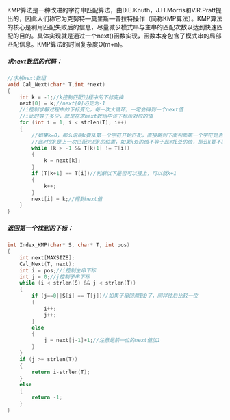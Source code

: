 KMP算法是一种改进的字符串匹配算法，由D.E.Knuth，J.H.Morris和V.R.Pratt提出的，因此人们称它为克努特—莫里斯—普拉特操作（简称KMP算法）。KMP算法的核心是利用匹配失败后的信息，尽量减少模式串与主串的匹配次数以达到快速匹配的目的。具体实现就是通过一个next()函数实现，函数本身包含了模式串的局部匹配信息。KMP算法的时间复杂度O(m+n)。

##### 求next数组的代码：

```c++
//求解next数组
void Cal_Next(char* T,int *next)
{
	int k = -1;//k控制匹配过程中的下标变换
	next[0] = k;//next[0]必定为-1
	//i控制求解过程中的下标变化，每一次大循环，一定会得到一个next值
	//i此时等于多少，就是在求next数组中该下标所对应的值
	for (int i = 1; i < strlen(T); i++)
	{
		//如果k=0，那么说明k要从第一个字符开始匹配，直接跳到下面判断第一个字符是否等于当前要匹配的字符
		//此时的k是上一次匹配完后k的位置，如果k处的值不等于此时i处的值，那么k要不断的回溯，直到找到合适的能接上的值
		while (k > -1 && T[k+1] != T[i])
		{
			k = next[k];
		}
		if (T[k+1] == T[i])//判断以下是否可以接上，可以就k+1
		{
			k++;
		}
		next[i] = k;//得到next值
	}
}

```



##### 返回第一个找到的下标：

```c++
int Index_KMP(char* S, char* T, int pos)
{
	int next[MAXSIZE];
	Cal_Next(T, next);
	int i = pos;//i控制主串下标
	int j = 0;//j控制子串下标
	while (i < strlen(S) && j < strlen(T))
	{
		if (j==0||S[i] == T[j])//如果子串回溯到0了，同样往后比较一位
		{
			i++;
			j++;
		}
		else
		{
			j = next[j-1]+1;//注意是前一位的next值加1
		}
	}
	if (j >= strlen(T))
	{
		return i-strlen(T);
	}
	else
	{
		return -1;
	}
}

```


